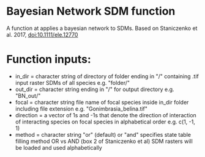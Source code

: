 # Bayesian Network SDM function
A function at applies a bayesian network to SDMs. Based on Staniczenko et al. 2017, [doi:10.1111/ele.12770](https://doi.org/10.1111/ele.12770)
# Function inputs:
* in_dir    = character string of directory of folder ending in "/" containing .tif input raster SDMs of all species e.g. "folder/"
* out_dir   = character string ending in "/" for output directory e.g. "BN_out/"
* focal     = character string file name of focal species inside in_dir folder including file extension e.g. "Gonimbrasia_belina.tif"
* direction = a vector of 1s and -1s that denote the direction of interaction of interacting species on focal species in alphabetical order e.g. c(1, -1, 1)
* method    = character string "or" (default) or "and" specifies state table filling method OR vs AND (box 2 of Staniczenko et al)
SDM rasters will be loaded and used alphabetically
